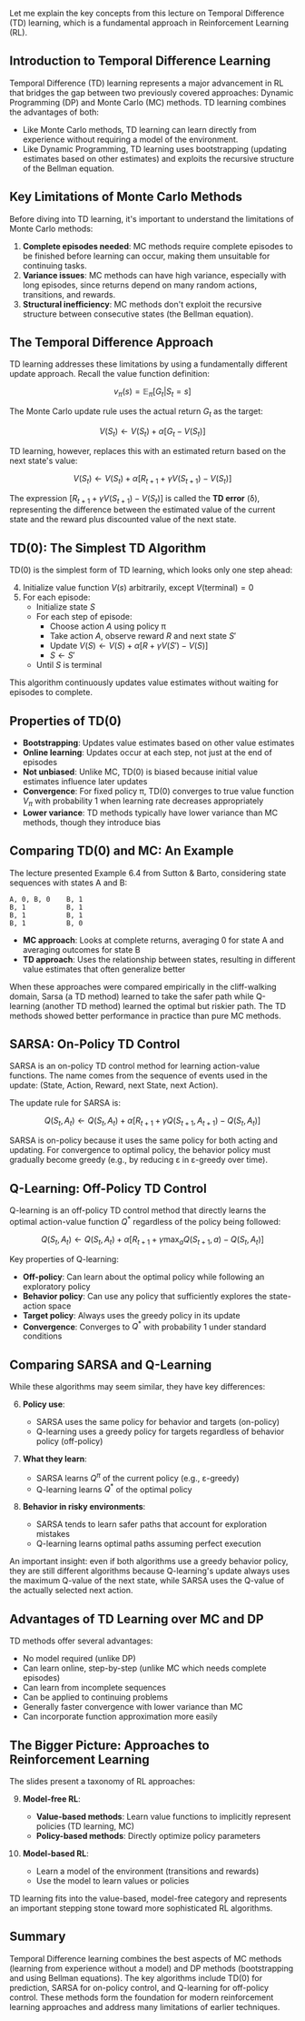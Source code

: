 
Let me explain the key concepts from this lecture on Temporal Difference (TD) learning, which is a fundamental approach in Reinforcement Learning (RL).

## Introduction to Temporal Difference Learning

Temporal Difference (TD) learning represents a major advancement in RL that bridges the gap between two previously covered approaches: Dynamic Programming (DP) and Monte Carlo (MC) methods. TD learning combines the advantages of both:

- Like Monte Carlo methods, TD learning can learn directly from experience without requiring a model of the environment.
- Like Dynamic Programming, TD learning uses bootstrapping (updating estimates based on other estimates) and exploits the recursive structure of the Bellman equation.

## Key Limitations of Monte Carlo Methods

Before diving into TD learning, it's important to understand the limitations of Monte Carlo methods:

1. **Complete episodes needed**: MC methods require complete episodes to be finished before learning can occur, making them unsuitable for continuing tasks.
2. **Variance issues**: MC methods can have high variance, especially with long episodes, since returns depend on many random actions, transitions, and rewards.
3. **Structural inefficiency**: MC methods don't exploit the recursive structure between consecutive states (the Bellman equation).

## The Temporal Difference Approach

TD learning addresses these limitations by using a fundamentally different update approach. Recall the value function definition:

$$v_\pi(s) = \mathbb{E}_\pi[G_t|S_t = s]$$

The Monte Carlo update rule uses the actual return $G_t$ as the target:

$$V(S_t) \leftarrow V(S_t) + \alpha[G_t - V(S_t)]$$

TD learning, however, replaces this with an estimated return based on the next state's value:

$$V(S_t) \leftarrow V(S_t) + \alpha[R_{t+1} + \gamma V(S_{t+1}) - V(S_t)]$$

The expression $[R_{t+1} + \gamma V(S_{t+1}) - V(S_t)]$ is called the **TD error** (δ), representing the difference between the estimated value of the current state and the reward plus discounted value of the next state.

## TD(0): The Simplest TD Algorithm

TD(0) is the simplest form of TD learning, which looks only one step ahead:

4. Initialize value function $V(s)$ arbitrarily, except $V(\text{terminal}) = 0$
5. For each episode:
    - Initialize state $S$
    - For each step of episode:
        - Choose action $A$ using policy π
        - Take action $A$, observe reward $R$ and next state $S'$
        - Update $V(S) \leftarrow V(S) + \alpha[R + \gamma V(S') - V(S)]$
        - $S \leftarrow S'$
    - Until $S$ is terminal

This algorithm continuously updates value estimates without waiting for episodes to complete.

## Properties of TD(0)

- **Bootstrapping**: Updates value estimates based on other value estimates
- **Online learning**: Updates occur at each step, not just at the end of episodes
- **Not unbiased**: Unlike MC, TD(0) is biased because initial value estimates influence later updates
- **Convergence**: For fixed policy π, TD(0) converges to true value function $V_\pi$ with probability 1 when learning rate decreases appropriately
- **Lower variance**: TD methods typically have lower variance than MC methods, though they introduce bias

## Comparing TD(0) and MC: An Example

The lecture presented Example 6.4 from Sutton & Barto, considering state sequences with states A and B:

```
A, 0, B, 0    B, 1
B, 1          B, 1
B, 1          B, 1
B, 1          B, 0
```

- **MC approach**: Looks at complete returns, averaging 0 for state A and averaging outcomes for state B
- **TD approach**: Uses the relationship between states, resulting in different value estimates that often generalize better

When these approaches were compared empirically in the cliff-walking domain, Sarsa (a TD method) learned to take the safer path while Q-learning (another TD method) learned the optimal but riskier path. The TD methods showed better performance in practice than pure MC methods.

## SARSA: On-Policy TD Control

SARSA is an on-policy TD control method for learning action-value functions. The name comes from the sequence of events used in the update: (State, Action, Reward, next State, next Action).

The update rule for SARSA is:

$$Q(S_t, A_t) \leftarrow Q(S_t, A_t) + \alpha[R_{t+1} + \gamma Q(S_{t+1}, A_{t+1}) - Q(S_t, A_t)]$$

SARSA is on-policy because it uses the same policy for both acting and updating. For convergence to optimal policy, the behavior policy must gradually become greedy (e.g., by reducing ε in ε-greedy over time).

## Q-Learning: Off-Policy TD Control

Q-learning is an off-policy TD control method that directly learns the optimal action-value function $Q^*$ regardless of the policy being followed:

$$Q(S_t, A_t) \leftarrow Q(S_t, A_t) + \alpha[R_{t+1} + \gamma \max_a Q(S_{t+1}, a) - Q(S_t, A_t)]$$

Key properties of Q-learning:

- **Off-policy**: Can learn about the optimal policy while following an exploratory policy
- **Behavior policy**: Can use any policy that sufficiently explores the state-action space
- **Target policy**: Always uses the greedy policy in its update
- **Convergence**: Converges to $Q^*$ with probability 1 under standard conditions

## Comparing SARSA and Q-Learning

While these algorithms may seem similar, they have key differences:

6. **Policy use**:
    
    - SARSA uses the same policy for behavior and targets (on-policy)
    - Q-learning uses a greedy policy for targets regardless of behavior policy (off-policy)
7. **What they learn**:
    
    - SARSA learns $Q^\pi$ of the current policy (e.g., ε-greedy)
    - Q-learning learns $Q^*$ of the optimal policy
8. **Behavior in risky environments**:
    
    - SARSA tends to learn safer paths that account for exploration mistakes
    - Q-learning learns optimal paths assuming perfect execution

An important insight: even if both algorithms use a greedy behavior policy, they are still different algorithms because Q-learning's update always uses the maximum Q-value of the next state, while SARSA uses the Q-value of the actually selected next action.

## Advantages of TD Learning over MC and DP

TD methods offer several advantages:

- No model required (unlike DP)
- Can learn online, step-by-step (unlike MC which needs complete episodes)
- Can learn from incomplete sequences
- Can be applied to continuing problems
- Generally faster convergence with lower variance than MC
- Can incorporate function approximation more easily

## The Bigger Picture: Approaches to Reinforcement Learning

The slides present a taxonomy of RL approaches:

9. **Model-free RL**:
    
    - **Value-based methods**: Learn value functions to implicitly represent policies (TD learning, MC)
    - **Policy-based methods**: Directly optimize policy parameters
10. **Model-based RL**:
    
    - Learn a model of the environment (transitions and rewards)
    - Use the model to learn values or policies

TD learning fits into the value-based, model-free category and represents an important stepping stone toward more sophisticated RL algorithms.

## Summary

Temporal Difference learning combines the best aspects of MC methods (learning from experience without a model) and DP methods (bootstrapping and using Bellman equations). The key algorithms include TD(0) for prediction, SARSA for on-policy control, and Q-learning for off-policy control. These methods form the foundation for modern reinforcement learning approaches and address many limitations of earlier techniques.